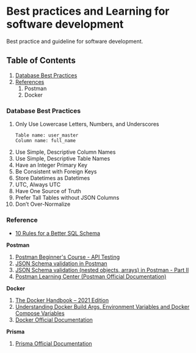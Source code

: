 # Best practices and Learning for software development
Best practice and guideline for software development.

## Table of Contents
1. [Database Best Practices](#database-best-practices)
2. [References](#reference)
   1. Postman
   2. Docker 
### Database Best Practices
1. Only Use Lowercase Letters, Numbers, and Underscores
    ```
    Table name: user_master
    Column name: full_name
    ```
2. Use Simple, Descriptive Column Names
3. Use Simple, Descriptive Table Names
4. Have an Integer Primary Key
5. Be Consistent with Foreign Keys
6. Store Datetimes as Datetimes
7. UTC, Always UTC
8. Have One Source of Truth
9. Prefer Tall Tables without JSON Columns
10. Don’t Over-Normalize


### Reference
- [10 Rules for a Better SQL Schema](https://www.sisense.com/blog/better-sql-schema/)

**Postman**
1. [Postman Beginner's Course - API Testing](https://youtu.be/VywxIQ2ZXw4)
2. [JSON Schema validation in Postman](https://youtu.be/haDQBmQii2g)
3. [JSON Schema validation (nested objects, arrays) in Postman - Part II](https://youtu.be/P_So0vpNJCQ)
4. [Postman Learning Center (Postman Official Documentation)](https://learning.postman.com/)

**Docker**
1. [The Docker Handbook – 2021 Edition](https://www.freecodecamp.org/news/the-docker-handbook)
2. [Understanding Docker Build Args, Environment Variables and Docker Compose Variables](https://vsupalov.com/docker-env-vars/)
3. [Docker Official Documentation](https://docs.docker.com/)

**Prisma**
1. [Prisma Official Documentation](https://www.prisma.io/docs/)
